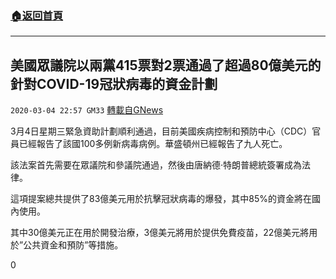 ###  [:house:返回首頁](https://github.com/ourhimalayas/txt)
---

## 美國眾議院以兩黨415票對2票通過了超過80億美元的針對COVID-19冠狀病毒的資金計劃
`2020-03-04 22:57 GM33` [轉載自GNews](https://gnews.org/zh-hant/131174/)

3月4日星期三緊急資助計劃順利通過，目前美國疾病控制和預防中心（CDC）官員已經報告了該國100多例新病毒病例。華盛頓州已經報告了九人死亡。

該法案首先需要在眾議院和參議院通過，然後由唐納德·特朗普總統簽署成為法律。

這項提案總共提供了83億美元用於抗擊冠狀病毒的爆發，其中85%的資金將在國內使用。

其中30億美元正在用於開發治療，3億美元將用於提供免費疫苗，22億美元將用於”公共資金和預防”等措施。



0
